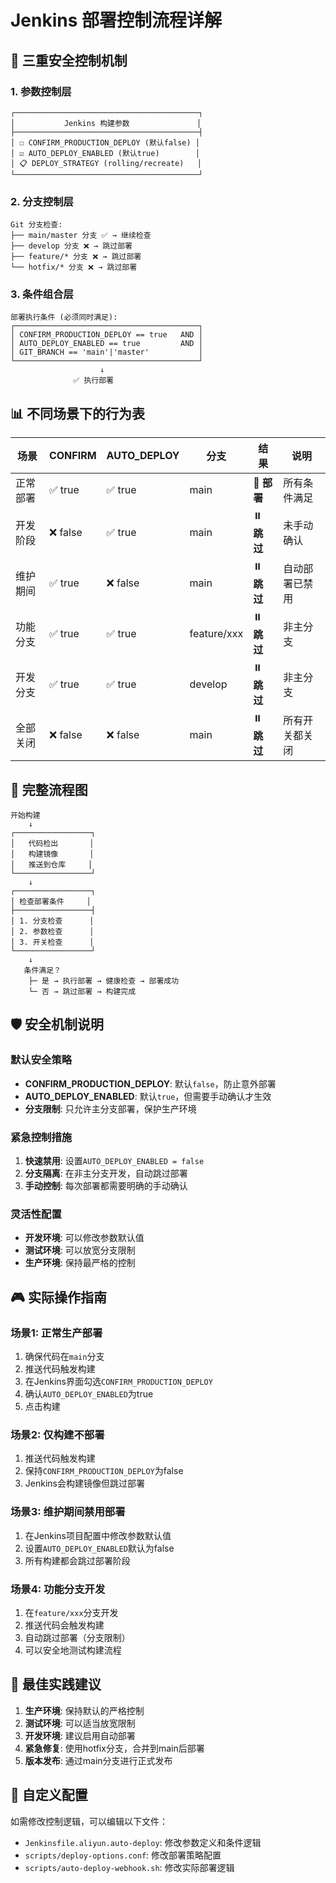 # Jenkins 部署控制流程详解

## 🎯 三重安全控制机制

### 1. 参数控制层
```
┌─────────────────────────────────────────┐
│           Jenkins 构建参数               │
├─────────────────────────────────────────┤
│ ☐ CONFIRM_PRODUCTION_DEPLOY (默认false) │
│ ☑ AUTO_DEPLOY_ENABLED (默认true)        │
│ 📋 DEPLOY_STRATEGY (rolling/recreate)   │
└─────────────────────────────────────────┘
```

### 2. 分支控制层
```
Git 分支检查:
├── main/master 分支 ✅ → 继续检查
├── develop 分支 ❌ → 跳过部署
├── feature/* 分支 ❌ → 跳过部署
└── hotfix/* 分支 ❌ → 跳过部署
```

### 3. 条件组合层
```
部署执行条件 (必须同时满足):
┌─────────────────────────────────────────┐
│ CONFIRM_PRODUCTION_DEPLOY == true   AND │
│ AUTO_DEPLOY_ENABLED == true         AND │
│ GIT_BRANCH == 'main'|'master'           │
└─────────────────────────────────────────┘
                    ↓
              ✅ 执行部署
```

## 📊 不同场景下的行为表

| 场景 | CONFIRM | AUTO_DEPLOY | 分支 | 结果 | 说明 |
|------|---------|-------------|------|------|------|
| 正常部署 | ✅ true | ✅ true | main | 🚀 **部署** | 所有条件满足 |
| 开发阶段 | ❌ false | ✅ true | main | ⏸️ **跳过** | 未手动确认 |
| 维护期间 | ✅ true | ❌ false | main | ⏸️ **跳过** | 自动部署已禁用 |
| 功能分支 | ✅ true | ✅ true | feature/xxx | ⏸️ **跳过** | 非主分支 |
| 开发分支 | ✅ true | ✅ true | develop | ⏸️ **跳过** | 非主分支 |
| 全部关闭 | ❌ false | ❌ false | main | ⏸️ **跳过** | 所有开关都关闭 |

## 🔄 完整流程图

```
开始构建
    ↓
┌─────────────────┐
│   代码检出       │
│   构建镜像       │
│   推送到仓库     │
└─────────────────┘
    ↓
┌─────────────────┐
│ 检查部署条件     │
├─────────────────┤
│ 1. 分支检查      │
│ 2. 参数检查      │
│ 3. 开关检查      │
└─────────────────┘
    ↓
   条件满足？
    ├─ 是 → 执行部署 → 健康检查 → 部署成功
    └─ 否 → 跳过部署 → 构建完成
```

## 🛡️ 安全机制说明

### 默认安全策略
- **CONFIRM_PRODUCTION_DEPLOY**: 默认`false`，防止意外部署
- **AUTO_DEPLOY_ENABLED**: 默认`true`，但需要手动确认才生效
- **分支限制**: 只允许主分支部署，保护生产环境

### 紧急控制措施
1. **快速禁用**: 设置`AUTO_DEPLOY_ENABLED = false`
2. **分支隔离**: 在非主分支开发，自动跳过部署
3. **手动控制**: 每次部署都需要明确的手动确认

### 灵活性配置
- **开发环境**: 可以修改参数默认值
- **测试环境**: 可以放宽分支限制
- **生产环境**: 保持最严格的控制

## 🎮 实际操作指南

### 场景1: 正常生产部署
1. 确保代码在`main`分支
2. 推送代码触发构建
3. 在Jenkins界面勾选`CONFIRM_PRODUCTION_DEPLOY`
4. 确认`AUTO_DEPLOY_ENABLED`为true
5. 点击构建

### 场景2: 仅构建不部署
1. 推送代码触发构建
2. 保持`CONFIRM_PRODUCTION_DEPLOY`为false
3. Jenkins会构建镜像但跳过部署

### 场景3: 维护期间禁用部署
1. 在Jenkins项目配置中修改参数默认值
2. 设置`AUTO_DEPLOY_ENABLED`默认为false
3. 所有构建都会跳过部署阶段

### 场景4: 功能分支开发
1. 在`feature/xxx`分支开发
2. 推送代码会触发构建
3. 自动跳过部署（分支限制）
4. 可以安全地测试构建流程

## 📝 最佳实践建议

1. **生产环境**: 保持默认的严格控制
2. **测试环境**: 可以适当放宽限制
3. **开发环境**: 建议启用自动部署
4. **紧急修复**: 使用hotfix分支，合并到main后部署
5. **版本发布**: 通过main分支进行正式发布

## 🔧 自定义配置

如需修改控制逻辑，可以编辑以下文件：
- `Jenkinsfile.aliyun.auto-deploy`: 修改参数定义和条件逻辑
- `scripts/deploy-options.conf`: 修改部署策略配置
- `scripts/auto-deploy-webhook.sh`: 修改实际部署逻辑